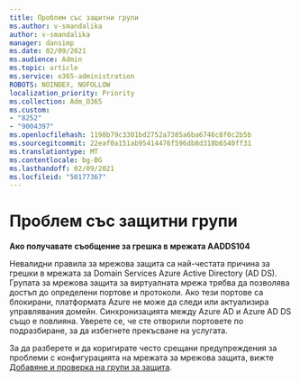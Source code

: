 ```yaml
---
title: Проблем със защитни групи
ms.author: v-smandalika
author: v-smandalika
manager: dansimp
ms.date: 02/09/2021
ms.audience: Admin
ms.topic: article
ms.service: o365-administration
ROBOTS: NOINDEX, NOFOLLOW
localization_priority: Priority
ms.collection: Adm_O365
ms.custom:
- "8252"
- "9004397"
ms.openlocfilehash: 1198b79c3301bd2752a7385a6ba6746c8f0c2b5b
ms.sourcegitcommit: 22eaf0a151ab95414476f596db8d318b6540ff31
ms.translationtype: MT
ms.contentlocale: bg-BG
ms.lasthandoff: 02/09/2021
ms.locfileid: "50177367"
---
```

# <a name="issue-with-security-groups"></a>Проблем със защитни групи

**Ако получавате съобщение за грешка в мрежата AADDS104**

Невалидни правила за мрежова защита са най-честата причина за грешки в мрежата за Domain Services Azure Active Directory (AD DS). Групата за мрежова защита за виртуалната мрежа трябва да позволява достъп до определени портове и протоколи. Ако тези портове са блокирани, платформата Azure не може да следи или актуализира управлявания домейн. Синхронизацията между Azure AD и Azure AD DS също е повлияна. Уверете се, че сте отворили портовете по подразбиране, за да избегнете прекъсване на услугата.

За да разберете и да коригирате често срещани предупреждения за проблеми с конфигурацията на мрежата за мрежова защита, вижте [Добавяне и проверка на групи за защита](https://docs.microsoft.com/azure/active-directory-domain-services/alert-nsg#verify-and-edit-existing-security-rules).
